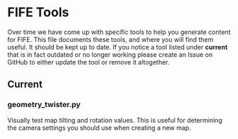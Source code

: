 FIFE Tools
==========

Over time we have come up with specific tools to help you generate content for
FIFE.  This file documents these tools, and where you will find them useful.
It should be kept up to date.  If you notice a tool listed under **current**
that is in fact outdated or no longer working please create an Issue on GitHub
to either update the tool or remove it altogether.

Current
-------

### geometry_twister.py

Visually test map tilting and rotation values.  This is useful for determining
the camera settings you should use when creating a new map.
